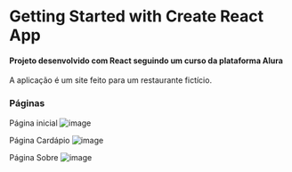# Getting Started with Create React App

<h4>Projeto desenvolvido com React seguindo um curso da plataforma Alura</h4>
A aplicação é um site feito para um restaurante fictício.

<h3>Páginas</h3>

Página inicial
![image](https://user-images.githubusercontent.com/108429989/197272607-7ff4b99f-4081-4149-84f2-91bf29c1a8e6.png)

Página Cardápio
![image](https://user-images.githubusercontent.com/108429989/197273004-0b9e9bb7-c4ca-4015-8cc3-ab284ffd9eb0.png)

Página Sobre
![image](https://user-images.githubusercontent.com/108429989/197273573-e0829a75-5d5e-46e1-8061-a28a27cece74.png)
